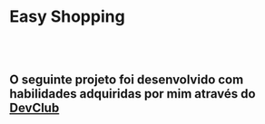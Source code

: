 <h1>Easy Shopping</h1>
<br>
<br>
<h2>O seguinte projeto foi desenvolvido com habilidades adquiridas por mim através do <a href="https://rodolfomori.com.br/devclub">DevClub</a></h2>

